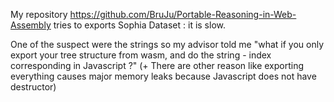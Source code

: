My repository https://github.com/BruJu/Portable-Reasoning-in-Web-Assembly tries
to exports Sophia Dataset : it is slow.

One of the suspect were the strings so my advisor told me "what if you only
export your tree structure from wasm, and do the string - index corresponding
in Javascript ?" (+ There are other reason like exporting everything causes
major memory leaks because Javascript does not have destructor)
